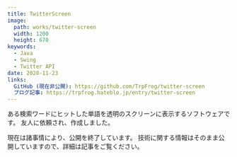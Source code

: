 ```yaml
---
title: TwitterScreen
image: 
  path: works/twitter-screen
  width: 1200
  height: 670
keywords:
  - Java
  - Swing
  - Twitter API
date: 2020-11-23
links:
  GitHub (現在非公開): https://github.com/TrpFrog/twitter-screen
  ブログ記事: https://trpfrog.hateblo.jp/entry/twitter-screen
---
```


ある検索ワードにヒットした単語を透明のスクリーンに表示するソフトウェアです。
友人に依頼され、作成しました。

現在は諸事情により、公開を終了しています。
技術に関する情報はそのまま公開していますので、詳細は記事をご覧ください。
